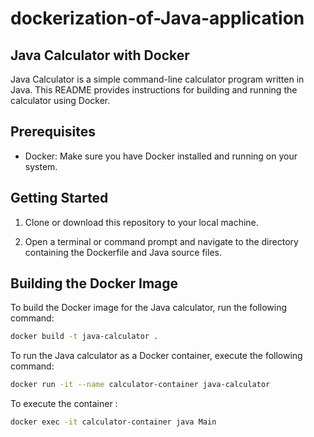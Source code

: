# dockerization-of-Java-application

## Java Calculator with Docker

Java Calculator is a simple command-line calculator program written in Java. This README provides instructions for building and running the calculator using Docker.

## Prerequisites

- Docker: Make sure you have Docker installed and running on your system.

## Getting Started

1. Clone or download this repository to your local machine.

2. Open a terminal or command prompt and navigate to the directory containing the Dockerfile and Java source files.

## Building the Docker Image

To build the Docker image for the Java calculator, run the following command:

```bash
docker build -t java-calculator .
```

To run the Java calculator as a Docker container, execute the following command:

```bash
docker run -it --name calculator-container java-calculator
```

To execute the container :
```bash
docker exec -it calculator-container java Main
```
